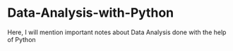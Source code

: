 # Data-Analysis-with-Python
Here, I will mention important notes about Data Analysis done with the help of Python
